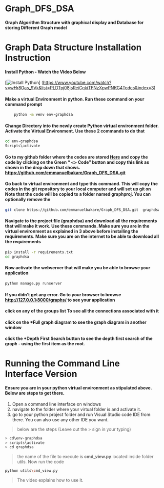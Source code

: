 # Graph_DFS_DSA

#### Graph Algorithm Structure with graphical display and Database for storing Different Graph model

# Graph Data Structure Installation Instruction

#### Install Python  -  Watch the Video Below


[![Install Python](http://i3.ytimg.com/vi/wHr8Oas_9Vk/hqdefault.jpg)]
(https://www.youtube.com/watch?v=wHr8Oas_9Vk&list=PLDTpj08jsReiCqkiTFNzXpwPNKG4Todcs&index=3)

 
#### Make a virtual Environment in python. Run these command on your command prompt
 
```bash 
    python -m venv env-graphdsa 
```

 
#### Change Directory into the newly create Python virtual environment folder. Activate the Virtual Environment. Use these 2 commands to do that
 
```bash
cd env-graphdsa
Scripts\activate

``` 

 
#### Go to my github folder where the codes are stored  [Here](https://github.com/emmanuelbakare/Graph_DFS_DSA) and copy the code by clicking on the Green “ <> Code” button and copy this link as shown in the drop down that shows.         https://github.com/emmanuelbakare/Graph_DFS_DSA.git 


#### Go back to virtual environment and type this command. This will copy the codes in the git repository to your local computer and will set up git on  Note that the code will be copied to a folder named graphproj. You can optionally remove the 
 
```bash 
git clone https://github.com/emmanuelbakare/Graph_DFS_DSA.git  graphdsa

```

 
#### Navigate to the project file (graphdsa) and download all the requirements that will make it work. Use these commands. Make sure you are in the virtual environment as explained in 3 above before installing the requirements. Make sure you are on the internet to be able to download all the requirements
 
```bash 
pip install -r requirements.txt
cd graphdsa
```
 
 
#### Now activate the webserver that will make you be able to browse your application
 
```bash 
python manage.py runserver
```

 
#### If you didn’t get any error. Go to your browser to  browse http://127.0.0.1:8000/graphs/ to see your application

#### click on any of the **groups list** To see all the connections associated with it

#### click on the ***Full graph diagram** to see the graph diagram in another window

#### click the ***Depth First Search** button to see the depth first search of the graph - using the first item as the root.
 
# Running the Command Line Interface Version

#### Ensure you are in your python virtual environment as stipulated above. Below are steps to get there.
1. Open a command line interface on windows
1. navigate to the folder where your virtual folder is  and activate it.
1. go to your python project folder and run Visual Studio code IDE from there. You can also use any other IDE you want.
> below are the steps (Leave out the > sign in your typing)
```bash
> cd\env-graphdsa  
> scripts\activate
> cd graphdsa
```
>  the name of the file to execute is **cmd_view.py** located inside folder utils. Now run the code
```bash
python utils\cmd_view.py
```
> The video explains how to use it.



